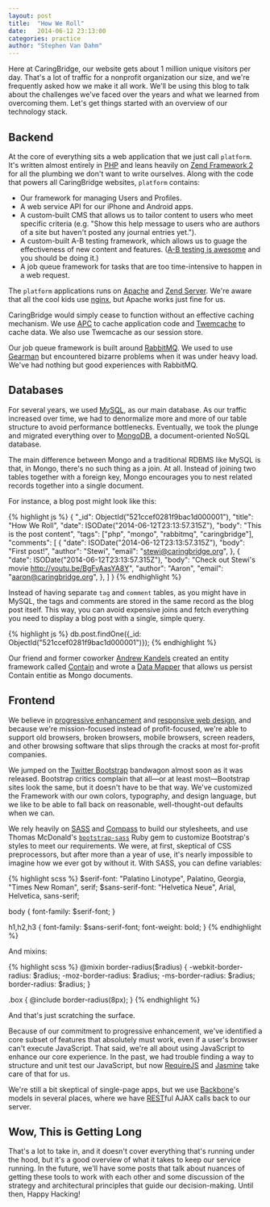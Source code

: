 ```yaml
---
layout: post
title:  "How We Roll"
date:   2014-06-12 23:13:00
categories: practice
author: "Stephen Van Dahm"
---
```


Here at CaringBridge, our website gets about 1 million unique visitors per day.
That's a lot of traffic for a nonprofit organization our size, and we're
frequently asked how we make it all work. We'll be using this blog to talk
about the challenges we've faced over the years and what we learned from
overcoming them. Let's get things started with an overview of our technology
stack.

## Backend ##

At the core of everything sits a web application that we just call `platform`.
It's written almost entirely in [PHP][php] and leans heavily on
[Zend Framework 2][zf2] for all the plumbing we don't want to write ourselves.
Along with the code that powers all CaringBridge websites, `platform`
contains:

   * Our framework for managing Users and Profiles.
   * A web service API for our iPhone and Android apps.
   * A custom-built CMS that allows us to tailor content to users who meet
     specific criteria (e.g. "Show this help message to users who are authors
     of a site but haven't posted any journal entries yet.").
   * A custom-built A-B testing framework, which allows us to guage the
     effectiveness of new content and features. ([A-B testing is awesome][patio11]
     and you should be doing it.)
   * A job queue framework for tasks that are too time-intensive to happen
     in a web request.

The `platform` applications runs on [Apache][apache] and [Zend Server][zs].
We're aware that all the cool kids use [nginx][nginx], but Apache works just
fine for us.

CaringBridge would simply cease to function without an effective caching
mechanism. We use [APC][apc] to cache application code and [Twemcache][twemcache]
to cache data. We also use Twemcache as our session store.

Our job queue framework is built around [RabbitMQ][rabbitmq]. We used to use
[Gearman][gearman] but encountered bizarre problems when it was under heavy load.
We've had nothing but good experiences with RabbitMQ.

## Databases ##

For several years, we used [MySQL][mysql], as our main database. As our traffic
increased over time, we had to denormalize more and more of our table structure
to avoid performance bottlenecks. Eventually, we took the plunge and migrated
everything over to [MongoDB][mongo], a document-oriented NoSQL database.

The main difference between Mongo and a traditional RDBMS like MySQL is that,
in Mongo, there's no such thing as a join. At all. Instead of joining two
tables together with a foreign key, Mongo encourages you to nest related
records together into a single document.

For instance, a blog post might look like this:

{% highlight js %}
{
  "_id": ObjectId("521ccef0281f9bac1d000001"),
  "title": "How We Roll",
  "date": ISODate("2014-06-12T23:13:57.315Z"),
  "body": "This is the post content",
  "tags": ["php", "mongo", "rabbitmq", "caringbridge"],
  "comments": [
    {
      "date": ISODate("2014-06-12T23:13:57.315Z"),
      "body": "First post!",
      "author": "Stewi",
      "email": "stewi@caringbridge.org",
    },
    {
      "date": ISODate("2014-06-12T23:13:57.315Z"),
      "body": "Check out Stewi's movie http://youtu.be/BgFyAasYA8Y",
      "author": "Aaron",
      "email": "aaron@caringbridge.org",
    },
  ]
}
{% endhighlight %}

Instead of having separate `tag` and `comment` tables, as you might have in
MySQL, the tags and comments are stored in the same record as the blog post
itself. This way, you can avoid expensive joins and fetch everything you need
to display a blog post with a single, simple query.

{% highlight js %}
db.post.findOne({_id: ObjectId("521ccef0281f9bac1d000001")});
{% endhighlight %}

Our friend and former coworker [Andrew Kandels][papa] created an entity
framework called [Contain][contain] and wrote a [Data Mapper][dm] that
allows us persist Contain entitie as Mongo documents.

## Frontend ##

We believe in [progressive enhancement][ala] and [responsive web design][rwd],
and because we're mission-focused instead of profit-focused, we're able to
support old browsers, broken browsers, mobile browsers, screen readers, and
other browsing software that slips through the cracks at most for-profit
companies.

We jumped on the [Twitter Bootstrap][twbs] bandwagon almost soon as it was
released. Bootstrap critics complain that all&mdash;or at
least most&mdash;Bootstrap sites look the same, but it doesn't have to be
that way. We've customized the Framework with our own colors, typography, and
design language, but we like to be able to fall back on reasonable, well-thought-out
defaults when we can.

We rely heavily on [SASS][sass] and [Compass][compass] to build our stylesheets,
and use Thomas McDonald's [`bootstrap-sass`][bs-sass] Ruby gem to customize
Bootstrap's styles to meet our requirements. We were, at first, skeptical of CSS
preprocessors, but after more than a year of use, it's nearly impossible to
imagine how we ever got by without it. With SASS, you can define variables:

{% highlight scss %}
$serif-font: "Palatino Linotype", Palatino, Georgia, "Times New Roman", serif;
$sans-serif-font: "Helvetica Neue", Arial, Helvetica, sans-serif;

body {
  font-family: $serif-font;
}

h1,h2,h3 {
  font-family: $sans-serif-font;
  font-weight: bold;
}
{% endhighlight %}

And mixins:

{% highlight scss %}
@mixin border-radius($radius) {
  -webkit-border-radius: $radius;
  -moz-border-radius: $radius;
  -ms-border-radius: $radius;
  border-radius: $radius;
}

.box {
  @include border-radius(8px);
}
{% endhighlight %}

And that's just scratching the surface.

Because of our commitment to progressive enhancement, we've identified a core
subset of features that absolutely must work, even if a user's browser can't
execute JavaScript. That said, we're all about using JavaScript to enhance our
core experience. In the past, we had trouble finding a way to structure and
unit test our JavaScript, but now [RequireJS][rjs] and [Jasmine][jasmine] take
care of that for us.

We're still a bit skeptical of single-page apps, but we use
[Backbone][backbone]'s models in several places, where we have
[REST][rest]ful AJAX calls back to our server.

## Wow, This is Getting Long ##

That's a lot to take in, and it doesn't cover everything that's running under
the hood, but it's a good overview of what it takes to keep our service running.
In the future, we'll have some posts that talk about nuances of getting these
tools to work with each other and some discussion of the strategy and
architectural principles that guide our decision-making. Until then, Happy Hacking!

[php]: http://php.net/
[zf2]: http://framework.zend.com/
[patio11]: http://www.kalzumeus.com/category/ab-testing/
[apache]: http://httpd.apache.org/
[zs]: http://www.zend.com/en/products/server/
[nginx]: http://nginx.org/
[apc]: http://www.php.net//manual/en/book.apc.php
[twemcache]: https://blog.twitter.com/2012/caching-with-twemcache
[rabbitmq]: http://www.rabbitmq.com/
[gearman]: http://gearman.org/
[mysql]: http://www.mysql.com/
[mongo]: http://www.mongodb.org/
[papa]: http://andrewkandels.com/
[contain]: https://github.com/andrew-kandels/contain
[dm]: http://martinfowler.com/eaaCatalog/dataMapper.html
[twbs]: http://getbootstrap.com/
[ala]: http://alistapart.com/article/understandingprogressiveenhancement/
[rwd]: http://alistapart.com/article/responsive-web-design/
[sass]: http://sass-lang.com/
[compass]: http://compass-style.org/
[bs-sass]: https://github.com/twbs/bootstrap-sass
[rjs]: http://requirejs.org/
[jasmine]: http://jasmine.github.io/
[backbone]: http://jasmine.github.io/
[rest]: http://en.wikipedia.org/wiki/Representational_state_transfer
